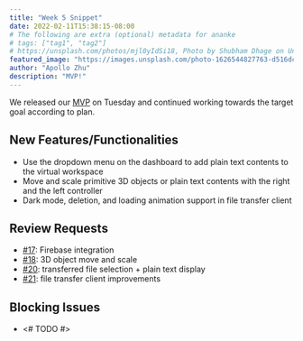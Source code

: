 ```yaml
---
title: "Week 5 Snippet"
date: 2022-02-11T15:38:15-08:00
# The following are extra (optional) metadata for ananke
# tags: ["tag1", "tag2"]
# https://unsplash.com/photos/mjl0yIdSi18, Photo by Shubham Dhage on Unsplash
featured_image: "https://images.unsplash.com/photo-1626544827763-d516dce335e2"
author: "Apollo Zhu"
description: "MVP!"
---
```


We released our [MVP](https://github.com/UWRealityLab/xrcapstone22wi-team8/releases/tag/mvp-rc.1) on Tuesday and continued working towards the target goal according to plan.

<!--more-->

## New Features/Functionalities

- Use the dropdown menu on the dashboard to add plain text contents to the virtual workspace
- Move and scale primitive 3D objects or plain text contents with the right and the left controller
- Dark mode, deletion, and loading animation support in file transfer client

## Review Requests

- [#17](https://github.com/UWRealityLab/xrcapstone22wi-team8/pull/17): Firebase integration
- [#18](https://github.com/UWRealityLab/xrcapstone22wi-team8/pull/18): 3D object move and scale
- [#20](https://github.com/UWRealityLab/xrcapstone22wi-team8/pull/20): transferred file selection + plain text display
- [#21](https://github.com/UWRealityLab/xrcapstone22wi-team8/pull/21): file transfer client improvements

## Blocking Issues

- <# TODO #>
